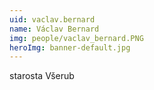 ```yaml
---
uid: vaclav.bernard
name: Václav Bernard
img: people/vaclav_bernard.PNG
heroImg: banner-default.jpg
---
```


starosta Všerub
